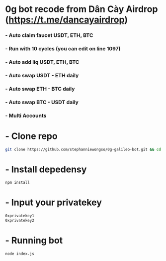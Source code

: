# 0g bot recode from Dân Cày Airdrop (https://t.me/dancayairdrop)


### - Auto claim faucet USDT, ETH, BTC 
### - Run with 10 cycles (you can edit on line 1097)
### - Auto add liq USDT, ETH, BTC 
### - Auto swap USDT - ETH daily
### - Auto swap ETH - BTC daily
### - Auto swap BTC - USDT daily
### - Multi Accounts



# - Clone repo
```bash
git clone https://github.com/stephanniewongso/0g-galileo-bot.git && cd 0g-galileo-bot
```
# - Install depedensy
```bash
npm install
```
# - Input your privatekey
```bash
0xprivatekey1
0xprivatekey2
```
# - Running bot
```bash
node index.js
```
